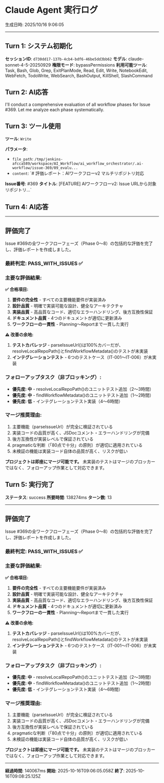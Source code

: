 # Claude Agent 実行ログ

生成日時: 2025/10/16 9:06:05

---

## Turn 1: システム初期化

**セッションID**: `d730dd17-137b-4cb4-bdf6-46be5dd3bb62`
**モデル**: claude-sonnet-4-5-20250929
**権限モード**: bypassPermissions
**利用可能ツール**: Task, Bash, Glob, Grep, ExitPlanMode, Read, Edit, Write, NotebookEdit, WebFetch, TodoWrite, WebSearch, BashOutput, KillShell, SlashCommand

## Turn 2: AI応答

I'll conduct a comprehensive evaluation of all workflow phases for Issue #369. Let me analyze each phase systematically.

## Turn 3: ツール使用

**ツール**: `Write`

**パラメータ**:
- `file_path`: `/tmp/jenkins-afcca589/workspace/AI_Workflow/ai_workflow_orchestrator/.ai-workflow/issue-369/09_evalu...`
- `content`: `# 評価レポート：AIワークフローv2 マルチリポジトリ対応

**Issue番号**: #369
**タイトル**: [FEATURE] AIワークフローv2: Issue URLから対象リポジトリ...`

## Turn 4: AI応答

---

## 評価完了

Issue #369の全ワークフローフェーズ（Phase 0〜8）の包括的な評価を完了し、評価レポートを作成しました。

### 最終判定: **PASS_WITH_ISSUES** ✅

### 主要な評価結果:

**✅ 合格項目:**
1. **要件の完全性** - すべての主要機能要件が実装済み
2. **設計品質** - 明確で実装可能な設計、健全なアーキテクチャ
3. **実装品質** - 高品質なコード、適切なエラーハンドリング、後方互換性保証
4. **ドキュメント品質** - 4つのドキュメントが適切に更新済み
5. **ワークフローの一貫性** - Planning〜Reportまで一貫した実行

**⚠️ 改善の余地:**
1. **テストカバレッジ** - parseIssueUrl()は100%カバーだが、resolveLocalRepoPath()とfindWorkflowMetadata()のテストが未実装
2. **インテグレーションテスト** - 6つのテストケース（IT-001〜IT-006）が未実装

### フォローアップタスク（非ブロッキング）:

- **優先度: 中** - resolveLocalRepoPath()のユニットテスト追加（2〜3時間）
- **優先度: 中** - findWorkflowMetadata()のユニットテスト追加（1〜2時間）
- **優先度: 低** - インテグレーションテスト実装（4〜6時間）

### マージ推奨理由:

1. 主要機能（parseIssueUrl）が完全に検証されている
2. 実装コードの品質が高く、JSDocコメント・エラーハンドリングが完備
3. 後方互換性が実装レベルで保証されている
4. pragmaticな判断（「80点で十分」の原則）が適切に適用されている
5. 未検証の機能は実装コード自体の品質が高く、リスクが低い

**プロジェクトは即座にマージ可能です。** 未実装のテストはマージのブロッカーではなく、フォローアップ作業として対応できます。

## Turn 5: 実行完了

**ステータス**: success
**所要時間**: 138274ms
**ターン数**: 13

---

## 評価完了

Issue #369の全ワークフローフェーズ（Phase 0〜8）の包括的な評価を完了し、評価レポートを作成しました。

### 最終判定: **PASS_WITH_ISSUES** ✅

### 主要な評価結果:

**✅ 合格項目:**
1. **要件の完全性** - すべての主要機能要件が実装済み
2. **設計品質** - 明確で実装可能な設計、健全なアーキテクチャ
3. **実装品質** - 高品質なコード、適切なエラーハンドリング、後方互換性保証
4. **ドキュメント品質** - 4つのドキュメントが適切に更新済み
5. **ワークフローの一貫性** - Planning〜Reportまで一貫した実行

**⚠️ 改善の余地:**
1. **テストカバレッジ** - parseIssueUrl()は100%カバーだが、resolveLocalRepoPath()とfindWorkflowMetadata()のテストが未実装
2. **インテグレーションテスト** - 6つのテストケース（IT-001〜IT-006）が未実装

### フォローアップタスク（非ブロッキング）:

- **優先度: 中** - resolveLocalRepoPath()のユニットテスト追加（2〜3時間）
- **優先度: 中** - findWorkflowMetadata()のユニットテスト追加（1〜2時間）
- **優先度: 低** - インテグレーションテスト実装（4〜6時間）

### マージ推奨理由:

1. 主要機能（parseIssueUrl）が完全に検証されている
2. 実装コードの品質が高く、JSDocコメント・エラーハンドリングが完備
3. 後方互換性が実装レベルで保証されている
4. pragmaticな判断（「80点で十分」の原則）が適切に適用されている
5. 未検証の機能は実装コード自体の品質が高く、リスクが低い

**プロジェクトは即座にマージ可能です。** 未実装のテストはマージのブロッカーではなく、フォローアップ作業として対応できます。


---

**経過時間**: 140067ms
**開始**: 2025-10-16T09:06:05.058Z
**終了**: 2025-10-16T09:08:25.125Z